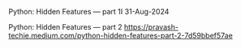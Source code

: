 Python: Hidden Features — part 1I
31-Aug-2024


Python: Hidden Features — part 2
https://pravash-techie.medium.com/python-hidden-features-part-2-7d59bbef57ae

